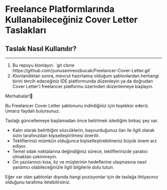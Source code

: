 <H1> Freelance Platformlarında Kullanabileceğiniz Cover Letter Taslakları </H1>

## <H2> Taslak Nasıl Kullanılır? </H2>
----

<ol>
   <li>Bu repoyu klonlayın. `git clone https://github.com/yunusemreozbucak/Freelancer-Cover-Letter.git`</li>
   <li>Klonlandıktan sonra, mevcut hazırlamış olduğum şablonlardan herhangi birini tercih edeceğiniz IDE platformunda düzenleyin  ya da doğrudan Cover Letter'i freelancer platformu üzerinden düzenlemeye başlayın.</li>
</ol>

Merhabalar!👋

Bu Freelancer Cover Letter şablonunu indirdiğiniz için teşekkür ederiz. Umarız faydalı bulursunuz.

Taslağı güncellemeye başlamadan önce belirtmek istediğim birkaç şey var.
   - Kalın olarak belirttiğim sözcüklerin, başvurduğunuz ilan ile ilgili olarak sizin tarafınızdan kişiselleştirilmesi önerilir.
   - Tekliflerinizi mümkün olduğunca kişiselleştirebilmeniz büyük önem arz ediyor.
   - Temel odak noktalarına değindiğiniz sürece, tekliflerinizde yaratıcı olmaktan çekinmeyin.
   - Ön yazılarınızı kısa, öz ve müşterinin hedeflerine ulaşmasına nasıl yardımcı olabileceğinizle ilgili bilgilerle dolu tutun.
   
Eğer var olan şablonlar dışında hangi pozisyonlar için de taslağa ihtiyacınız olduğunu tarafıma iletebilirsiniz.
